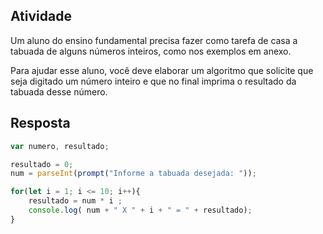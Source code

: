 ## Atividade

Um aluno do ensino fundamental precisa fazer como tarefa de casa a tabuada de alguns números inteiros, como nos exemplos em anexo.

Para ajudar esse aluno, você deve elaborar um algoritmo que solicite que seja digitado um número inteiro e que no final imprima o resultado da tabuada desse número.

## Resposta

``` javascript
var numero, resultado; 

resultado = 0;
num = parseInt(prompt("Informe a tabuada desejada: "));

for(let i = 1; i <= 10; i++){
    resultado = num * i ;
    console.log( num + " X " + i + " = " + resultado);
}

```